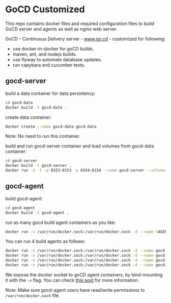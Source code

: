# GoCD Customized 

This repo contains docker files and required configuration files to build GoCD server and agents as well as nginx web server.  

GoCD - Continuous Delivery server - www.go.cd - customized for following:
 +  use docker-in-docker for goCD builds.
 +  maven, ant, and nodejs builds.
 +  use flyway to automate database updates.
 +  run capybara and cucumber tests.  

## gocd-server 

build a data container for data persistency:

```bash
cd gocd-data
docker build -t gocd-data .
```
create data container:

```bash
docker create --name gocd-data gocd-data
```

Note: No need to run this container.

build and run gocd-server container and load volumes from gocd-data container:

```bash
cd gocd-server
docker build -t gocd-server .
docker run -d -t -p 8153:8153 -p 8154:8154 --name gocd-server --volumes-from gocd-data gocd-server
```

## gocd-agent

build gocd-agent:

```bash
cd gocd-agent
docker build -t gocd-agent .
```
run as many gocd build agent containers as you like:
```bash
docker run -v /var/run/docker.sock:/var/run/docker.sock -d --name <AGENT_NAME> --link gocd-server:go-server gocd-agent
```

You can run 4 build agents as follows:

```bash
docker run -v /var/run/docker.sock:/var/run/docker.sock -d --name gocd-agent1 --link gocd-server:go-server gocd-agent
docker run -v /var/run/docker.sock:/var/run/docker.sock -d --name gocd-agent2 --link gocd-server:go-server gocd-agent
docker run -v /var/run/docker.sock:/var/run/docker.sock -d --name gocd-agent3 --link gocd-server:go-server gocd-agent
docker run -v /var/run/docker.sock:/var/run/docker.sock -d --name gocd-agent4 --link gocd-server:go-server gocd-agent
```

We expose the docker socket to goCD agent containers, by bind-mounting it with the ```-v``` flag.
You can check [this post](http://jpetazzo.github.io/2015/09/03/do-not-use-docker-in-docker-for-ci/) for more information.

Note: Make sure gocd-agent users have read/write permissions to ```/var/run/docker.sock``` file.  



